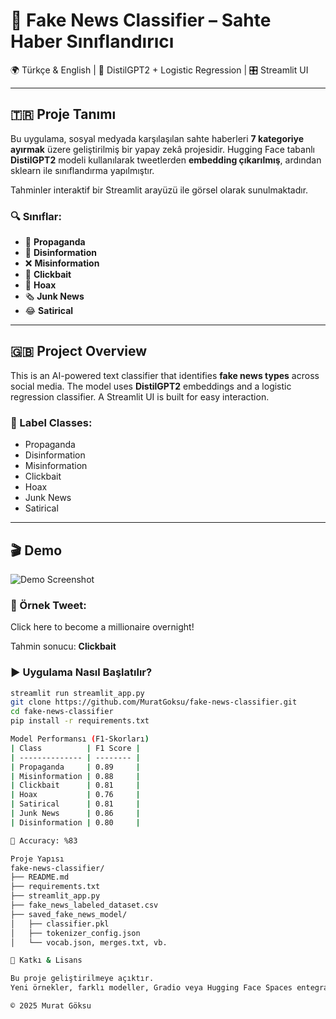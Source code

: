 # 🤖 Fake News Classifier – Sahte Haber Sınıflandırıcı

🌍 Türkçe & English | 🧠 DistilGPT2 + Logistic Regression | 🎛️ Streamlit UI

---

## 🇹🇷 Proje Tanımı

Bu uygulama, sosyal medyada karşılaşılan sahte haberleri **7 kategoriye ayırmak** üzere geliştirilmiş bir yapay zekâ projesidir. Hugging Face tabanlı **DistilGPT2** modeli kullanılarak tweetlerden **embedding çıkarılmış**, ardından sklearn ile sınıflandırma yapılmıştır. 

Tahminler interaktif bir Streamlit arayüzü ile görsel olarak sunulmaktadır.

### 🔍 Sınıflar:
- 🧲 **Propaganda**
- 🔄 **Disinformation**
- ❌ **Misinformation**
- 🎣 **Clickbait**
- 👻 **Hoax**
- 🗞️ **Junk News**
- 😂 **Satirical**

---

## 🇬🇧 Project Overview

This is an AI-powered text classifier that identifies **fake news types** across social media. The model uses **DistilGPT2** embeddings and a logistic regression classifier. A Streamlit UI is built for easy interaction.

### 🧠 Label Classes:
- Propaganda
- Disinformation
- Misinformation
- Clickbait
- Hoax
- Junk News
- Satirical

---

## 🎬 Demo



![Demo Screenshot](images/demo_screenshot.png)

### 🧪 Örnek Tweet:

Click here to become a millionaire overnight!


Tahmin sonucu: **Clickbait**

### ▶️ Uygulama Nasıl Başlatılır?

```bash
streamlit run streamlit_app.py
git clone https://github.com/MuratGoksu/fake-news-classifier.git
cd fake-news-classifier
pip install -r requirements.txt

Model Performansı (F1-Skorları)
| Class          | F1 Score |
| -------------- | -------- |
| Propaganda     | 0.89     |
| Misinformation | 0.88     |
| Clickbait      | 0.81     |
| Hoax           | 0.76     |
| Satirical      | 0.81     |
| Junk News      | 0.86     |
| Disinformation | 0.80     |

🎯 Accuracy: %83

Proje Yapısı
fake-news-classifier/
├── README.md
├── requirements.txt
├── streamlit_app.py
├── fake_news_labeled_dataset.csv
├── saved_fake_news_model/
│   ├── classifier.pkl
│   ├── tokenizer_config.json
│   └── vocab.json, merges.txt, vb.

🙌 Katkı & Lisans

Bu proje geliştirilmeye açıktır.
Yeni örnekler, farklı modeller, Gradio veya Hugging Face Spaces entegrasyonu için katkılara açığız.

© 2025 Murat Göksu
